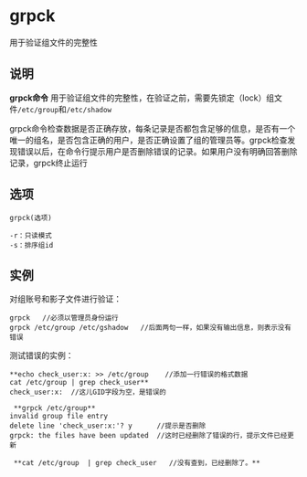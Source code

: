 grpck
===

用于验证组文件的完整性

## 说明

**grpck命令** 用于验证组文件的完整性，在验证之前，需要先锁定（lock）组文件`/etc/group`和`/etc/shadow`

grpck命令检查数据是否正确存放，每条记录是否都包含足够的信息，是否有一个唯一的组名，是否包含正确的用户，是否正确设置了组的管理员等。grpck检查发现错误以后，在命令行提示用户是否删除错误的记录。如果用户没有明确回答删除记录，grpck终止运行

## 选项

```
grpck(选项)
```



```
-r：只读模式
-s：排序组id
```

## 实例

对组账号和影子文件进行验证：

```
grpck   //必须以管理员身份运行
grpck /etc/group /etc/gshadow   //后面两句一样，如果没有输出信息，则表示没有错误
```

测试错误的实例：

```
**echo check_user:x: >> /etc/group    //添加一行错误的格式数据
cat /etc/group | grep check_user**
check_user:x:  //这儿GID字段为空，是错误的

 **grpck /etc/group**
invalid group file entry
delete line 'check_user:x:'? y      //提示是否删除
grpck: the files have been updated  //这时已经删除了错误的行，提示文件已经更新

 **cat /etc/group  | grep check_user   //没有查到，已经删除了。**
```
